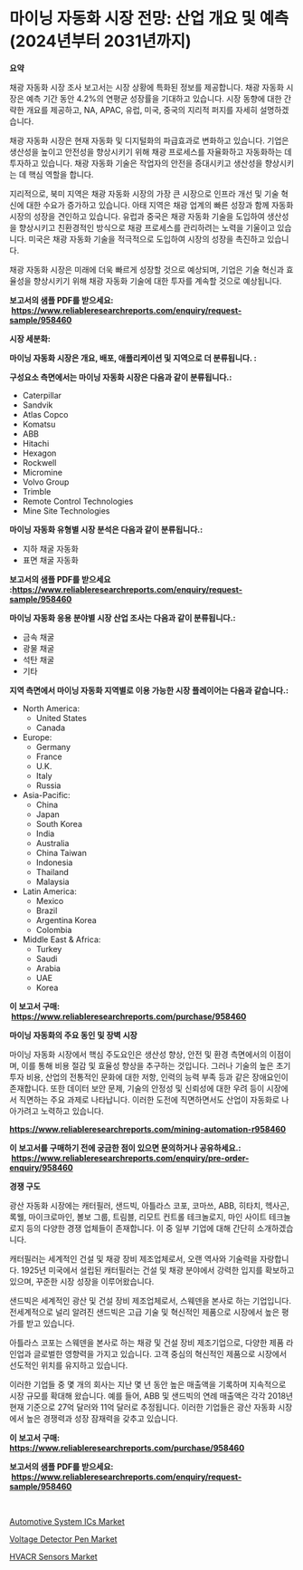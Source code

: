 <p><h1>마이닝 자동화 시장 전망: 산업 개요 및 예측 (2024년부터 2031년까지)</h1></p><p><strong>요약</strong></p>
<p><p>채광 자동화 시장 조사 보고서는 시장 상황에 특화된 정보를 제공합니다. 채광 자동화 시장은 예측 기간 동안 4.2%의 연평균 성장률을 기대하고 있습니다. 시장 동향에 대한 간략한 개요를 제공하고, NA, APAC, 유럽, 미국, 중국의 지리적 퍼지를 자세히 설명하겠습니다.</p><p>채광 자동화 시장은 현재 자동화 및 디지털화의 파급효과로 변화하고 있습니다. 기업은 생산성을 높이고 안전성을 향상시키기 위해 채광 프로세스를 자율화하고 자동화하는 데 투자하고 있습니다. 채광 자동화 기술은 작업자의 안전을 증대시키고 생산성을 향상시키는 데 핵심 역할을 합니다.</p><p>지리적으로, 북미 지역은 채광 자동화 시장의 가장 큰 시장으로 인프라 개선 및 기술 혁신에 대한 수요가 증가하고 있습니다. 아태 지역은 채광 업계의 빠른 성장과 함께 자동화 시장의 성장을 견인하고 있습니다. 유럽과 중국은 채광 자동화 기술을 도입하여 생산성을 향상시키고 친환경적인 방식으로 채광 프로세스를 관리하려는 노력을 기울이고 있습니다. 미국은 채광 자동화 기술을 적극적으로 도입하여 시장의 성장을 촉진하고 있습니다.</p><p>채광 자동화 시장은 미래에 더욱 빠르게 성장할 것으로 예상되며, 기업은 기술 혁신과 효율성을 향상시키기 위해 채광 자동화 기술에 대한 투자를 계속할 것으로 예상됩니다.</p></p>
<p><strong>보고서의 샘플 PDF를 받으세요: &nbsp;<a href="https://www.reliableresearchreports.com/enquiry/request-sample/958460">https://www.reliableresearchreports.com/enquiry/request-sample/958460</a></strong></p>
<p><strong>시장 세분화:</strong></p>
<p><strong> 마이닝 자동화 시장은 개요, 배포, 애플리케이션 및 지역으로 더 분류됩니다. :</strong></p>
<p><strong>구성요소 측면에서는 마이닝 자동화 시장은 다음과 같이 분류됩니다.:</strong></p>
<p><ul><li>Caterpillar</li><li>Sandvik</li><li>Atlas Copco</li><li>Komatsu</li><li>ABB</li><li>Hitachi</li><li>Hexagon</li><li>Rockwell</li><li>Micromine</li><li>Volvo Group</li><li>Trimble</li><li>Remote Control Technologies</li><li>Mine Site Technologies</li></ul></p>
<p><strong> 마이닝 자동화 유형별 시장 분석은 다음과 같이 분류됩니다.:</strong></p>
<p><ul><li>지하 채굴 자동화</li><li>표면 채굴 자동화</li></ul></p>
<p><strong>보고서의 샘플 PDF를 받으세요 :<a href="https://www.reliableresearchreports.com/enquiry/request-sample/958460">https://www.reliableresearchreports.com/enquiry/request-sample/958460</a></strong></p>
<p><strong> 마이닝 자동화 응용 분야별 시장 산업 조사는 다음과 같이 분류됩니다.:</strong></p>
<p><ul><li>금속 채굴</li><li>광물 채굴</li><li>석탄 채굴</li><li>기타</li></ul></p>
<p><strong>지역 측면에서 마이닝 자동화 지역별로 이용 가능한 시장 플레이어는 다음과 같습니다.:</strong></p>
<p><ul>
    <li>
        North America:
        <ul>
            <li>United States</li>
            <li>Canada</li>
        </ul>
    </li>
    <li>
        Europe:
        <ul>
            <li>Germany</li>
            <li>France</li>
            <li>U.K.</li>
            <li>Italy</li>
            <li>Russia</li>
        </ul>
    </li>
    <li>
        Asia-Pacific:
        <ul>
            <li>China</li>
            <li>Japan</li>
            <li>South Korea</li>
            <li>India</li>
            <li>Australia</li>
            <li>China Taiwan</li>
            <li>Indonesia</li>
            <li>Thailand</li>
            <li>Malaysia</li>
        </ul>
    </li>
    <li>
        Latin America:
        <ul>
            <li>Mexico</li>
            <li>Brazil</li>
            <li>Argentina Korea</li>
            <li>Colombia</li>
        </ul>
    </li>
    <li>
        Middle East & Africa:
        <ul>
            <li>Turkey</li>
            <li>Saudi</li>
            <li>Arabia</li>
            <li>UAE</li>
            <li>Korea</li>
        </ul>
    </li>
    </ul></p>
<p><strong>이 보고서 구매: &nbsp;<a href="https://www.reliableresearchreports.com/purchase/958460">https://www.reliableresearchreports.com/purchase/958460</a></strong></p>
<p><strong>마이닝 자동화의 주요 동인 및 장벽 시장</strong></p>
<p><p>마이닝 자동화 시장에서 핵심 주도요인은 생산성 향상, 안전 및 환경 측면에서의 이점이며, 이를 통해 비용 절감 및 효율성 향상을 추구하는 것입니다. 그러나 기술의 높은 초기 투자 비용, 산업의 전통적인 문화에 대한 저항, 인력의 능력 부족 등과 같은 장애요인이 존재합니다. 또한 데이터 보안 문제, 기술의 안정성 및 신뢰성에 대한 우려 등이 시장에서 직면하는 주요 과제로 나타납니다. 이러한 도전에 직면하면서도 산업이 자동화로 나아가려고 노력하고 있습니다.</p></p>
<p><strong><a href="https://www.reliableresearchreports.com/mining-automation-r958460">https://www.reliableresearchreports.com/mining-automation-r958460</a></strong></p>
<p><strong>이 보고서를 구매하기 전에 궁금한 점이 있으면 문의하거나 공유하세요.: &nbsp;<a href="https://www.reliableresearchreports.com/enquiry/pre-order-enquiry/958460">https://www.reliableresearchreports.com/enquiry/pre-order-enquiry/958460</a></strong></p>
<p><strong>경쟁 구도</strong></p>
<p><p>광산 자동화 시장에는 캐터필러, 샌드빅, 아틀라스 코포, 코마쓰, ABB, 히타치, 헥사곤, 록웰, 마이크로마인, 볼보 그룹, 트림블, 리모트 컨트롤 테크놀로지, 마인 사이트 테크놀로지 등의 다양한 경쟁 업체들이 존재합니다. 이 중 일부 기업에 대해 간단히 소개하겠습니다.</p><p>캐터필러는 세계적인 건설 및 채광 장비 제조업체로서, 오랜 역사와 기술력을 자랑합니다. 1925년 미국에서 설립된 캐터필러는 건설 및 채광 분야에서 강력한 입지를 확보하고 있으며, 꾸준한 시장 성장을 이루어왔습니다.</p><p>샌드빅은 세계적인 광산 및 건설 장비 제조업체로서, 스웨덴을 본사로 하는 기업입니다. 전세계적으로 널리 알려진 샌드빅은 고급 기술 및 혁신적인 제품으로 시장에서 높은 평가를 받고 있습니다.</p><p>아틀라스 코포는 스웨덴을 본사로 하는 채광 및 건설 장비 제조기업으로, 다양한 제품 라인업과 글로벌한 영향력을 가지고 있습니다. 고객 중심의 혁신적인 제품으로 시장에서 선도적인 위치를 유지하고 있습니다.</p><p>이러한 기업들 중 몇 개의 회사는 지난 몇 년 동안 높은 매출액을 기록하며 지속적으로 시장 규모를 확대해 왔습니다. 예를 들어, ABB 및 샌드빅의 연례 매출액은 각각 2018년 현재 기준으로 27억 달러와 11억 달러로 추정됩니다. 이러한 기업들은 광산 자동화 시장에서 높은 경쟁력과 성장 잠재력을 갖추고 있습니다.</p></p>
<p><strong>이 보고서 구매: &nbsp; <a href="https://www.reliableresearchreports.com/purchase/958460">https://www.reliableresearchreports.com/purchase/958460</a></strong></p>
<p><strong>보고서의 샘플 PDF를 받으세요: &nbsp;<a href="https://www.reliableresearchreports.com/enquiry/request-sample/958460">https://www.reliableresearchreports.com/enquiry/request-sample/958460</a></strong><strong></strong></p>
<p>&nbsp;</p>
<p><p><a href="https://www.linkedin.com/pulse/automotive-system-ics-market-size-cagr-trends-2024-2030-dnrce?trackingId=45O5arl3AOKnYo1ywugk2Q%3D%3D">Automotive System ICs Market</a></p><p><a href="https://www.linkedin.com/pulse/voltage-detector-pen-market-size-trends-complete-industry-xyqlc?trackingId=6kkHQ5Dz2TmJfCJzuhJE8A%3D%3D">Voltage Detector Pen Market</a></p><p><a href="https://www.linkedin.com/pulse/decoding-hvacr-sensors-market-metrics-share-trends-growth-eompc?trackingId=E8Xdt2Ev3YYAtUYQYPEviw%3D%3D">HVACR Sensors Market</a></p></p>